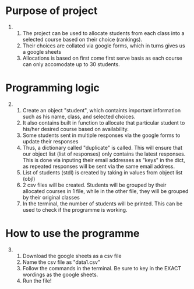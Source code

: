 # Purpose of project
1. 1. The project can be used to allocate students from each class into a selected course based on their choice (rankings).
   2. Their choices are collated via google forms, which in turns gives us a google sheets
   3.  Allocations is based on first come first serve basis as each course can only accomodate up to 30 students.

# Programming logic
2. 1. Create an object "student", which containts important information such as his name, class, and selected choices.
   2. It also contains built in function to allocate that particular student to his/her desired course based on availability.
   3. Some students sent in multiple responses via the google forms to update their responses
   4. Thus, a dictionary called "duplicate" is called. This will ensure that our object list (list of responses) only contains the latest responses. This is done via inputing their email addresses as "keys" in the dict, as repeated responses will be sent via the same email address.
   5. List of students (stdl) is created by taking in values from object list (objl)
   6. 2 csv files will be created. Students will be grouped by their allocated courses in 1 file, while in the other file, they will be grouped by their original classes
   7. In the terminal, the number of students will be printed. This can be used to check if the programme is working.

# How to use the programme
3. 1. Download the google sheets as a csv file
   2. Name the csv file as "data1.csv"
   3. Follow the commands in the terminal. Be sure to key in the EXACT wordings as the google sheets.
   5. Run the file!


      
  
  
